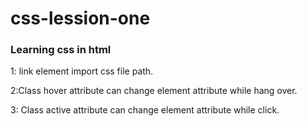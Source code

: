 # css-lession-one
 ### Learning css in html
 
1: link element import css file path.

2:Class  hover attribute can change element attribute while hang over.

3: Class active  attribute can change element attribute while click.

 
